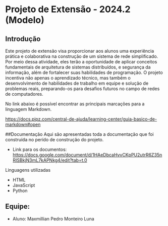 # Projeto de Extensão - 2024.2 (Modelo)

## Introdução
Este projeto de extensão visa proporcionar aos alunos uma experiência prática e colaborativa na construção de um sistema de rede simplificado. Por meio dessa atividade, eles terão a oportunidade de aplicar conceitos fundamentais de arquitetura de sistemas distribuídos, e segurança da informação, além de fortalecer suas habilidades de programação. O projeto incentiva não apenas o aprendizado técnico, mas também o desenvolvimento de habilidades de trabalho em equipe e solução de problemas reais, preparando-os para desafios futuros no campo de redes de computadores.

No link abaixo é possível encontrar as principais marcações para a linguagem Markdown.

https://docs.pipz.com/central-de-ajuda/learning-center/guia-basico-de-markdown#open

##Documentação
Aqui são apresentadas toda a documentação que foi construída no perído de construção do projeto.

* Link para os documentos: https://docs.google.com/document/d/1HAeDbcaHvvCKpPU2utrR6Z35nRISBkjN3mL7kAPNkg4/edit?tab=t.0

Linguagens utilizadas
* HTML
* JavaScript
* Python

## Equipe:

* Aluno: Maxmillian Pedro Monteiro Luna
